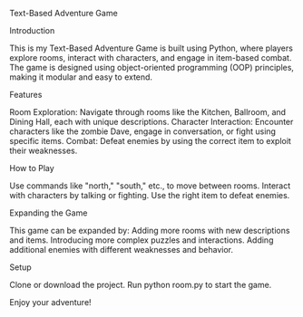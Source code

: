 Text-Based Adventure Game

Introduction

This is my Text-Based Adventure Game is built using Python, where players explore rooms, interact with characters, and engage in item-based combat. The game is designed using object-oriented programming (OOP) principles, making it modular and easy to extend.

Features

Room Exploration: Navigate through rooms like the Kitchen, Ballroom, and Dining Hall, each with unique descriptions.
Character Interaction: Encounter characters like the zombie Dave, engage in conversation, or fight using specific items.
Combat: Defeat enemies by using the correct item to exploit their weaknesses.

How to Play

Use commands like "north," "south," etc., to move between rooms.
Interact with characters by talking or fighting.
Use the right item to defeat enemies.

Expanding the Game

This game can be expanded by:
Adding more rooms with new descriptions and items.
Introducing more complex puzzles and interactions.
Adding additional enemies with different weaknesses and behavior.

Setup

Clone or download the project.
Run python room.py to start the game.

Enjoy your adventure!













